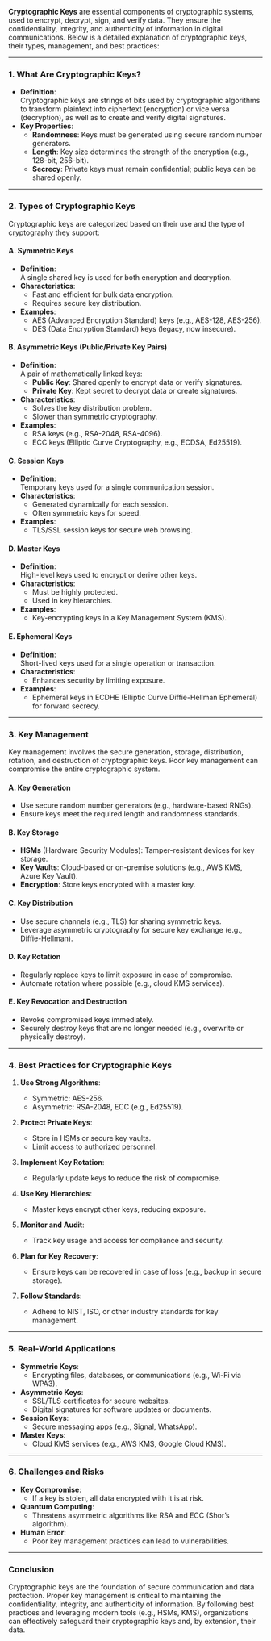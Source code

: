 **Cryptographic Keys** are essential components of cryptographic systems, used to encrypt, decrypt, sign, and verify data. They ensure the confidentiality, integrity, and authenticity of information in digital communications. Below is a detailed explanation of cryptographic keys, their types, management, and best practices:

---

### **1. What Are Cryptographic Keys?**
- **Definition**:  
  Cryptographic keys are strings of bits used by cryptographic algorithms to transform plaintext into ciphertext (encryption) or vice versa (decryption), as well as to create and verify digital signatures.  
- **Key Properties**:  
  - **Randomness**: Keys must be generated using secure random number generators.  
  - **Length**: Key size determines the strength of the encryption (e.g., 128-bit, 256-bit).  
  - **Secrecy**: Private keys must remain confidential; public keys can be shared openly.  

---

### **2. Types of Cryptographic Keys**
Cryptographic keys are categorized based on their use and the type of cryptography they support:

#### **A. Symmetric Keys**
- **Definition**:  
  A single shared key is used for both encryption and decryption.  
- **Characteristics**:  
  - Fast and efficient for bulk data encryption.  
  - Requires secure key distribution.  
- **Examples**:  
  - AES (Advanced Encryption Standard) keys (e.g., AES-128, AES-256).  
  - DES (Data Encryption Standard) keys (legacy, now insecure).  

#### **B. Asymmetric Keys (Public/Private Key Pairs)**
- **Definition**:  
  A pair of mathematically linked keys:  
  - **Public Key**: Shared openly to encrypt data or verify signatures.  
  - **Private Key**: Kept secret to decrypt data or create signatures.  
- **Characteristics**:  
  - Solves the key distribution problem.  
  - Slower than symmetric cryptography.  
- **Examples**:  
  - RSA keys (e.g., RSA-2048, RSA-4096).  
  - ECC keys (Elliptic Curve Cryptography, e.g., ECDSA, Ed25519).  

#### **C. Session Keys**
- **Definition**:  
  Temporary keys used for a single communication session.  
- **Characteristics**:  
  - Generated dynamically for each session.  
  - Often symmetric keys for speed.  
- **Examples**:  
  - TLS/SSL session keys for secure web browsing.  

#### **D. Master Keys**
- **Definition**:  
  High-level keys used to encrypt or derive other keys.  
- **Characteristics**:  
  - Must be highly protected.  
  - Used in key hierarchies.  
- **Examples**:  
  - Key-encrypting keys in a Key Management System (KMS).  

#### **E. Ephemeral Keys**
- **Definition**:  
  Short-lived keys used for a single operation or transaction.  
- **Characteristics**:  
  - Enhances security by limiting exposure.  
- **Examples**:  
  - Ephemeral keys in ECDHE (Elliptic Curve Diffie-Hellman Ephemeral) for forward secrecy.  

---

### **3. Key Management**
Key management involves the secure generation, storage, distribution, rotation, and destruction of cryptographic keys. Poor key management can compromise the entire cryptographic system.

#### **A. Key Generation**
- Use secure random number generators (e.g., hardware-based RNGs).  
- Ensure keys meet the required length and randomness standards.  

#### **B. Key Storage**
- **HSMs** (Hardware Security Modules): Tamper-resistant devices for key storage.  
- **Key Vaults**: Cloud-based or on-premise solutions (e.g., AWS KMS, Azure Key Vault).  
- **Encryption**: Store keys encrypted with a master key.  

#### **C. Key Distribution**
- Use secure channels (e.g., TLS) for sharing symmetric keys.  
- Leverage asymmetric cryptography for secure key exchange (e.g., Diffie-Hellman).  

#### **D. Key Rotation**
- Regularly replace keys to limit exposure in case of compromise.  
- Automate rotation where possible (e.g., cloud KMS services).  

#### **E. Key Revocation and Destruction**
- Revoke compromised keys immediately.  
- Securely destroy keys that are no longer needed (e.g., overwrite or physically destroy).  

---

### **4. Best Practices for Cryptographic Keys**
1. **Use Strong Algorithms**:  
   - Symmetric: AES-256.  
   - Asymmetric: RSA-2048, ECC (e.g., Ed25519).  

2. **Protect Private Keys**:  
   - Store in HSMs or secure key vaults.  
   - Limit access to authorized personnel.  

3. **Implement Key Rotation**:  
   - Regularly update keys to reduce the risk of compromise.  

4. **Use Key Hierarchies**:  
   - Master keys encrypt other keys, reducing exposure.  

5. **Monitor and Audit**:  
   - Track key usage and access for compliance and security.  

6. **Plan for Key Recovery**:  
   - Ensure keys can be recovered in case of loss (e.g., backup in secure storage).  

7. **Follow Standards**:  
   - Adhere to NIST, ISO, or other industry standards for key management.  

---

### **5. Real-World Applications**
- **Symmetric Keys**:  
  - Encrypting files, databases, or communications (e.g., Wi-Fi via WPA3).  
- **Asymmetric Keys**:  
  - SSL/TLS certificates for secure websites.  
  - Digital signatures for software updates or documents.  
- **Session Keys**:  
  - Secure messaging apps (e.g., Signal, WhatsApp).  
- **Master Keys**:  
  - Cloud KMS services (e.g., AWS KMS, Google Cloud KMS).  

---

### **6. Challenges and Risks**
- **Key Compromise**:  
  - If a key is stolen, all data encrypted with it is at risk.  
- **Quantum Computing**:  
  - Threatens asymmetric algorithms like RSA and ECC (Shor’s algorithm).  
- **Human Error**:  
  - Poor key management practices can lead to vulnerabilities.  

---

### **Conclusion**
Cryptographic keys are the foundation of secure communication and data protection. Proper key management is critical to maintaining the confidentiality, integrity, and authenticity of information. By following best practices and leveraging modern tools (e.g., HSMs, KMS), organizations can effectively safeguard their cryptographic keys and, by extension, their data.
